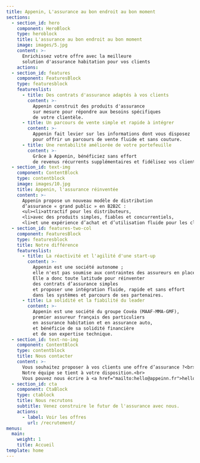```yaml
---
title: Appenin, L'assurance au bon endroit au bon moment
sections:
  - section_id: hero
    component: HeroBlock
    type: heroblock
    title: L'assurance au bon endroit au bon moment
    image: images/5.jpg
    content: >-
      Enrichissez votre offre avec la meilleure
      solution d'assurance habitation pour vos clients
    actions:
  - section_id: features
    component: FeaturesBlock
    type: featuresblock
    featureslist:
      - title: Des contrats d'assurance adaptés à vos clients
        content: >-
          Appenin construit des produits d'assurance
          sur mesure pour répondre aux besoins spécifiques
          de votre clientèle.
      - title: Un parcours de vente simple et rapide à intégrer
        content: >-
          Appenin fait levier sur les informations dont vous disposez
          pour offrir un parcours de vente fluide et sans couture.
      - title: Une rentabilité améliorée de votre portefeuille
        content: >-
          Grâce à Appenin, bénéficiez sans effort
          de revenus récurrents supplémentaires et fidélisez vos clients.
  - section_id: text-img
    component: ContentBlock
    type: contentblock
    image: images/10.jpg
    title: Appenin, l'assurance réinventée
    content: >-
      Appenin propose un nouveau modèle de distribution 
      d’assurance « grand public » en B2B2C :
      <ul><li>attractif pour les distributeurs,
      <li>avec des produits simples, fiables et concurrentiels,
      <li>et une expérience d’achat et d’utilisation fluide pour les clients.</ul>
  - section_id: features-two-col
    component: FeaturesBlock
    type: featuresblock
    title: Notre différence
    featureslist:
      - title: La réactivité et l'agilité d'une start-up
        content: >-
          Appenin est une société autonome ;
          elle n'est pas soumise aux contraintes des assureurs en place.
          Elle a donc toute latitude pour réinventer
          des contrats d’assurance simples
          et proposer une intégration fluide, rapide et sans effort
          dans les systèmes et parcours de ses partenaires.
      - title: La solidité et la fiabilité du leader
        content: >-
          Appenin est une société du groupe Covéa (MAAF-MMA-GMF),
          premier assureur français des particuliers 
          en assurance habitation et en assurance auto,
          et bénéficie de sa solidité financière
          et de son expertise technique.
  - section_id: text-no-img
    component: ContentBlock
    type: contentblock
    title: Nous contacter
    content: >-
      Vous souhaitez proposer à vos clients une offre d’assurance ?<br>
      Notre équipe se tient à votre disposition.<br>
      Vous pouvez nous écrire à <a href="mailto:hello@appeinn.fr">hello@appenin.fr</a>.
  - section_id: cta
    component: CtaBlock
    type: ctablock
    title: Nous recrutons
    subtitle: Venez construire le futur de l'assurance avec nous.
    actions:
      - label: Voir les offres
        url: /recrutement/
menus:
  main:
    weight: 1
    title: Accueil
template: home
---
```

